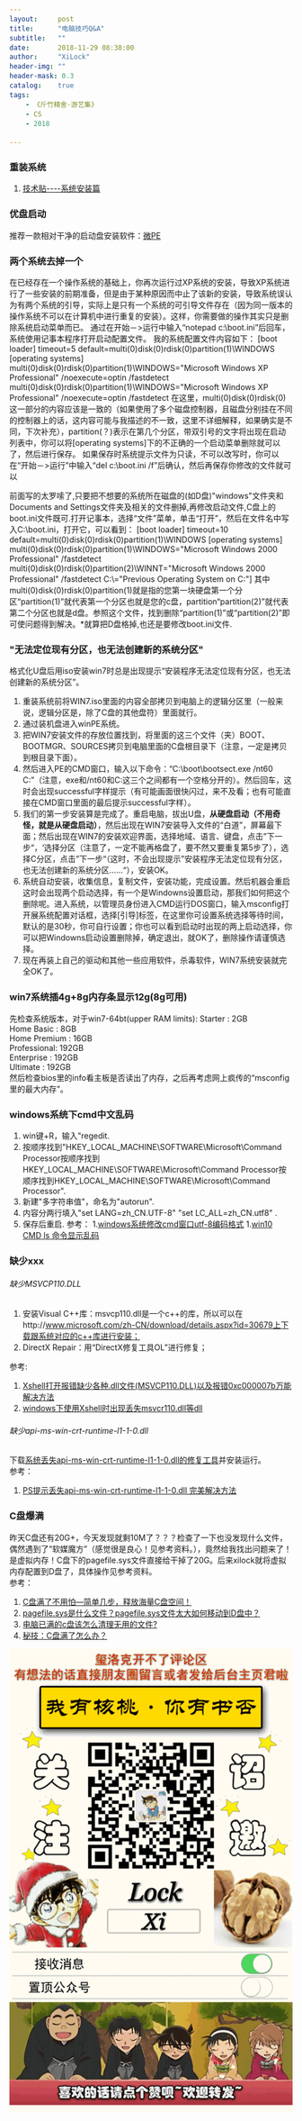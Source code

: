 ```yaml
---
layout:     post
title:      "电脑技巧Q&A"
subtitle:   ""
date:       2018-11-29 08:38:00
author:     "XiLock"
header-img: ""
header-mask: 0.3
catalog:    true
tags:
    - 《斤竹精舍·游艺集》
    - CS
    - 2018

---
```


### 重装系统
1. [技术贴----系统安装篇](https://liuyujie714.com/43.html#more)  

### 优盘启动
推荐一款相对干净的启动盘安装软件：[微PE](http://www.wepe.com.cn/)

### 两个系统去掉一个
在已经存在一个操作系统的基础上，你再次运行过XP系统的安装，导致XP系统进行了一些安装的前期准备，但是由于某种原因而中止了该新的安装，导致系统误认为有两个系统的引导，实际上是只有一个系统的可引导文件存在（因为同一版本的操作系统不可以在计算机中进行重复的安装）。这样，你需要做的操作其实只是删除系统启动菜单而已。 通过在开始－>运行中输入“notepad c:\boot.ini”后回车，系统使用记事本程序打开启动配置文件。 我的系统配置文件内容如下： [boot loader] timeout=5 default=multi(0)disk(0)rdisk(0)partition(1)\WINDOWS [operating systems] multi(0)disk(0)rdisk(0)partition(1)\WINDOWS="Microsoft Windows XP Professional" /noexecute=optin /fastdetect multi(0)disk(0)rdisk(0)partition(1)\WINDOWS="Microsoft Windows XP Professional" /noexecute=optin /fastdetect 在这里，multi(0)disk(0)rdisk(0)这一部分的内容应该是一致的（如果使用了多个磁盘控制器，且磁盘分别挂在不同的控制器上的话，这内容可能与我描述的不一致，这里不详细解释，如果确实是不同，下次补充），partition(？)表示在第几个分区，带双引号的文字将出现在启动列表中，你可以将[operating systems]下的不正确的一个启动菜单删除就可以了，然后进行保存。 如果保存时系统提示文件为只读，不可以改写时，你可以在“开始－>运行”中输入“del c:\boot.ini /f”后确认，然后再保存你修改的文件就可以

前面写的太罗嗦了,只要把不想要的系统所在磁盘的(如D盘)"windows"文件夹和Documents and Settings文件夹及相关的文件删掉,再修改启动文件,C盘上的boot.ini文件既可.打开记事本，选择“文件”菜单，单击“打开”，然后在文件名中写入C:\\boot.ini，打开它，可以看到： [boot loader] timeout=10 default=multi(0)disk(0)rdisk(0)partition(1)\\WINDOWS [operating systems] multi(0)disk(0)rdisk(0)partition(1)\\WINDOWS="Microsoft Windows 2000 Professional" /fastdetect multi(0)disk(0)rdisk(0)partition(2)\\WINNT="Microsoft Windows 2000 Professional" /fastdetect C:\\="Previous Operating System on C:"] 其中multi(0)disk(0)rdisk(0)partition(1)就是指的您第一块硬盘第一个分区“partition(1)”就代表第一个分区也就是您的c盘，partition“partition(2)”就代表第二个分区也就是d盘。参照这个文件，找到删除“partition(1)”或“partition(2)”即可使问题得到解决。*就算把D盘格掉,也还是要修改boot.ini文件.

### "无法定位现有分区，也无法创建新的系统分区"
格式化U盘后用iso安装win7时总是出现提示“安装程序无法定位现有分区，也无法创建新的系统分区”。  
1. 重装系统前将WIN7.iso里面的内容全部拷贝到电脑上的逻辑分区里（一般来说，逻辑分区是，除了C盘的其他盘符）里面就行。
1. 通过装机盘进入winPE系统。
1. 把WIN7安装文件的存放位置找到，将里面的这三个文件（夹）BOOT、BOOTMGR、SOURCES拷贝到电脑里面的C盘根目录下（注意，一定是拷贝到根目录下面）。
1. 然后进入PE的CMD窗口，输入以下命令：“C:\boot\bootsect.exe /nt60 C:”（注意，exe和/nt60和C:这三个之间都有一个空格分开的）。然后回车，这时会出现successful字样提示（有可能画面很快闪过，来不及看；也有可能直接在CMD窗口里面的最后提示successful字样）。
1. 我们的第一步安装算是完成了。重启电脑，拔出U盘，**从硬盘启动（不用奇怪，就是从硬盘启动）**，然后出现在WIN7安装导入文件的“白道”，屏幕最下面；然后出现在WIN7的安装欢迎界面，选择地域、语言、键盘，点击”下一步“，‘选择分区（注意了，一定不能再格盘了，要不然又要重复第5步了），选择C分区，点击”下一步“（这时，不会出现提示”安装程序无法定位现有分区，也无法创建新的系统分区……“），安装OK。
1. 系统自动安装，收集信息，复制文件，安装功能，完成设置。然后机器会重启这时会出现两个启动选择，有一个是Windowns设置启动，那我们如何把这个删除呢。进入系统，以管理员身份进入CMD运行DOS窗口，输入msconfig打开展系统配置对话框，选择[引导]标签，在这里你可设置系统选择等待时间，默认的是30秒，你可自行设置；你也可以看到启动时出现的两上启动选择，你可以把Windowns启动设置删除掉，确定退出，就OK了，删除操作请谨慎选择。
1. 现在再装上自己的驱动和其他一些应用软件，杀毒软件，WIN7系统安装就完全OK了。


### win7系统插4g+8g内存条显示12g(8g可用)
先检查系统版本，对于win7-64bt(upper RAM limits):
Starter : 2GB  
Home Basic : 8GB  
Home Premium : 16GB  
Professional: 192GB  
Enterprise : 192GB  
Ultimate : 192GB  
然后检查bios里的info看主板是否读出了内存，之后再考虑网上疯传的“msconfig里的最大内存”。

### windows系统下cmd中文乱码
1. win键+R，输入"regedit.
1. 按顺序找到"HKEY_LOCAL_MACHINE\SOFTWARE\Microsoft\Command Processor按顺序找到HKEY_LOCAL_MACHINE\SOFTWARE\Microsoft\Command Processor按顺序找到HKEY_LOCAL_MACHINE\SOFTWARE\Microsoft\Command Processor".
1. 新建"多字符串值"，命名为"autorun".
1. 内容分两行填入"set LANG=zh_CN.UTF-8" "set LC_ALL=zh_CN.utf8" .
1. 保存后重启.
参考：
1.[windows系统修改cmd窗口utf-8编码格式](https://jingyan.baidu.com/article/d7130635e8a38413fdf4753b.html) 
1.[win10 CMD ls 命令显示乱码](https://www.rxx0.com/motion/win10-cmd-ls-ming-ling-xian-shi-luan-ma.html) 

### 缺少xxx
###### 缺少MSVCP110.DLL
1. 安装Visual C++库：msvcp110.dll是一个c++的库，所以可以在http://www.microsoft.com/zh-CN/download/details.aspx?id=30679上下载跟系统对应的c++库进行安装； 
1. DirectX Repair：用“DirectX修复工具OL”进行修复；

参考:  
1. [Xshell打开报错缺少各种.dll文件(MSVCP110.DLL)以及报错0xc000007b万能解决方法](https://blog.csdn.net/code_love_yilian/article/details/107643504)
1. [windows下使用Xshell时出现丢失msvcr110.dll等dll](https://blog.csdn.net/Franck_Lou/article/details/78438268)

###### 缺少api-ms-win-crt-runtime-l1-1-0.dll
下载[系统丢失api-ms-win-crt-runtime-l1-1-0.dll的修复工具](http://www.51rgb.cn/download/page-64.html)并安装运行。  
参考：  
1. [PS提示丢失api-ms-win-crt-runtime-l1-1-0.dll 完美解决方法](https://zhuanlan.zhihu.com/p/34167899)

### C盘爆满
昨天C盘还有20G+，今天发现就剩10M了？？？检查了一下也没发现什么文件，偶然遇到了“软媒魔方”（感觉很是良心！见参考资料。），竟然给我找出问题来了！是虚拟内存！C盘下的pagefile.sys文件直接给干掉了20G。后来xilock就将虚拟内存配置到D盘了，具体操作见参考资料。  
参考：  
1. [C盘满了不用怕—简单几步，释放海量C盘空间！](https://post.smzdm.com/p/a6l89k20/)
1. [pagefile.sys是什么文件？pagefile.sys文件太大如何移动到D盘中？](http://www.lotpc.com/dnzs/7059_2.html)
1. [电脑已满的c盘该怎么清理无用的文件?](https://www.jb51.net/diannaojichu/691109.html)
1. [秘技：C盘满了怎么办？](https://zhuanlan.zhihu.com/p/62030272)


![](/img/wc-tail.GIF)
